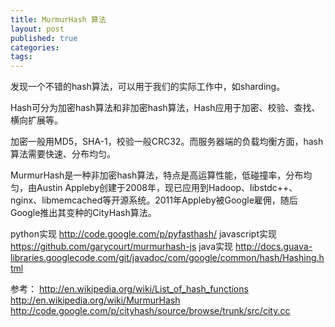 ```yaml
---
title: MurmurHash 算法
layout: post
published: true
categories: 
tags: 
---
```


发现一个不错的hash算法，可以用于我们的实际工作中，如sharding。

Hash可分为加密hash算法和非加密hash算法，Hash应用于加密、校验、查找、横向扩展等。

加密一般用MD5，SHA-1，校验一般CRC32。而服务器端的负载均衡方面，hash算法需要快速、分布均匀。

MurmurHash是一种非加密hash算法，特点是高运算性能，低碰撞率，分布均匀，由Austin Appleby创建于2008年，现已应用到Hadoop、libstdc++、nginx、libmemcached等开源系统。2011年Appleby被Google雇佣，随后Google推出其变种的CityHash算法。

python实现 http://code.google.com/p/pyfasthash/
javascript实现 https://github.com/garycourt/murmurhash-js
java实现 http://docs.guava-libraries.googlecode.com/git/javadoc/com/google/common/hash/Hashing.html

参考：
http://en.wikipedia.org/wiki/List_of_hash_functions
http://en.wikipedia.org/wiki/MurmurHash
http://code.google.com/p/cityhash/source/browse/trunk/src/city.cc
